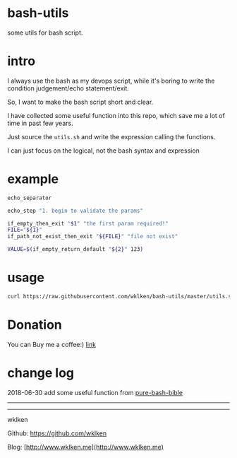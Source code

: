 # bash-utils

some utils for bash script.

# intro

I always use the bash as my devops script, while it's boring to write the condition judgement/echo statement/exit.

So, I want to make the bash script short and clear.

I have collected some useful function into this repo, which save me a lot of time in past few years.

Just source the `utils.sh` and write the expression calling the functions.

I can just focus on the logical, not the bash syntax and expression

# example

```bash
echo_separator

echo_step "1. begin to validate the params"

if_empty_then_exit "$1" "the first param required!"
FILE="${1}"
if_path_not_exist_then_exit "${FILE}" "file not exist"

VALUE=$(if_empty_return_default "${2}" 123)
```

# usage


```bash
curl https://raw.githubusercontent.com/wklken/bash-utils/master/utils.sh > utils.sh && curl https://raw.githubusercontent.com/wklken/bash-utils/master/template.sh > run.sh
```

# Donation

You can Buy me a coffee:)  [link](http://www.wklken.me/pages/donation.html)


# change log

2018-06-30 add some useful function from [pure-bash-bible](https://github.com/dylanaraps/pure-bash-bible)

------------------------
------------------------

wklken

Github: https://github.com/wklken

Blog: [http://www.wklken.me](http://www.wklken.me)
